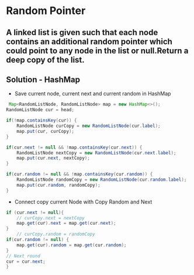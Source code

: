 # Random Pointer

## A linked list is given such that each node contains an additional random pointer which could point to any node in the list or null.Return a deep copy of the list.

## Solution - HashMap
- Save current node, current next and current random in HashMap
```java
 Map<RandomListNode, RandomListNode> map = new HashMap<>();
RandomListNode cur = head;        

```
```java
if(!map.containsKey(cur)) {
    RandomListNode curCopy = new RandomListNode(cur.label);
    map.put(cur, curCopy);
}

if(cur.next != null && !map.containsKey(cur.next)) {
    RandomListNode nextCopy = new RandomListNode(cur.next.label);
    map.put(cur.next, nextCopy);
}

if(cur.random != null && !map.containsKey(cur.random)) {
    RandomListNode randomCopy = new RandomListNode(cur.random.label);
    map.put(cur.random, randomCopy);
}
```
- Connect copy current Node with Copy Random and Next
```java
if (cur.next != null){
    // curCopy.next = nextCopy
    map.get(cur).next = map.get(cur.next);
}
    // curCopy.random = randomCopy
if(cur.random != null) {
    map.get(cur).random = map.get(cur.random);
}
// Next round
cur = cur.next;
}
```